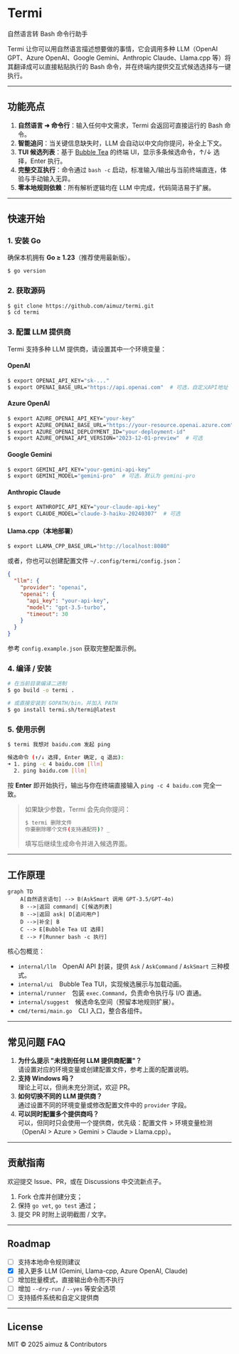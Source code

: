# Termi

自然语言转 Bash 命令行助手

Termi 让你可以用自然语言描述想要做的事情，它会调用多种 LLM（OpenAI GPT、Azure OpenAI、Google Gemini、Anthropic Claude、Llama.cpp 等）将其翻译成可以直接粘贴执行的 Bash 命令，并在终端内提供交互式候选选择与一键执行。

---

## 功能亮点

1. **自然语言 ➜ 命令行**：输入任何中文需求，Termi 会返回可直接运行的 Bash 命令。
2. **智能追问**：当关键信息缺失时，LLM 会自动以中文向你提问，补全上下文。
3. **TUI 候选列表**：基于 [Bubble Tea](https://github.com/charmbracelet/bubbletea) 的终端 UI，显示多条候选命令，↑/↓ 选择，Enter 执行。
4. **完整交互执行**：命令通过 `bash -c` 启动，标准输入/输出与当前终端直连，体验与手动输入无异。
5. **零本地规则依赖**：所有解析逻辑均在 LLM 中完成，代码简洁易于扩展。

---

## 快速开始

### 1. 安装 Go

确保本机拥有 **Go ≥ 1.23**（推荐使用最新版）。

```bash
$ go version
```

### 2. 获取源码

```bash
$ git clone https://github.com/aimuz/termi.git
$ cd termi
```

### 3. 配置 LLM 提供商

Termi 支持多种 LLM 提供商，请设置其中一个环境变量：

#### OpenAI
```bash
$ export OPENAI_API_KEY="sk-..."
$ export OPENAI_BASE_URL="https://api.openai.com"  # 可选，自定义API地址
```

#### Azure OpenAI
```bash
$ export AZURE_OPENAI_API_KEY="your-key"
$ export AZURE_OPENAI_BASE_URL="https://your-resource.openai.azure.com"
$ export AZURE_OPENAI_DEPLOYMENT_ID="your-deployment-id"
$ export AZURE_OPENAI_API_VERSION="2023-12-01-preview"  # 可选
```

#### Google Gemini
```bash
$ export GEMINI_API_KEY="your-gemini-api-key"
$ export GEMINI_MODEL="gemini-pro"  # 可选，默认为 gemini-pro
```

#### Anthropic Claude
```bash
$ export ANTHROPIC_API_KEY="your-claude-api-key"
$ export CLAUDE_MODEL="claude-3-haiku-20240307"  # 可选
```

#### Llama.cpp（本地部署）
```bash
$ export LLAMA_CPP_BASE_URL="http://localhost:8080"
```

或者，你也可以创建配置文件 `~/.config/termi/config.json`：

```json
{
  "llm": {
    "provider": "openai",
    "openai": {
      "api_key": "your-api-key",
      "model": "gpt-3.5-turbo",
      "timeout": 30
    }
  }
}
```

参考 `config.example.json` 获取完整配置示例。

### 4. 编译 / 安装

```bash
# 在当前目录编译二进制
$ go build -o termi .

# 或直接安装到 GOPATH/bin，并加入 PATH
$ go install termi.sh/termi@latest
```

### 5. 使用示例

```bash
$ termi 我想对 baidu.com 发起 ping

候选命令 (↑/↓ 选择, Enter 确定, q 退出):
➜ 1. ping -c 4 baidu.com [llm]
  2. ping baidu.com [llm]
```

按 **Enter** 即开始执行，输出与你在终端直接输入 `ping -c 4 baidu.com` 完全一致。

> 如果缺少参数，Termi 会先向你提问：
>
> ```bash
> $ termi 删除文件
> 你要删除哪个文件(支持通配符)? _
> ```
>
> 填写后继续生成命令并进入候选界面。

---

## 工作原理

```mermaid
graph TD
    A[自然语言语句] --> B(AskSmart 调用 GPT-3.5/GPT-4o)
    B -->|返回 command| C[候选列表]
    B -->|返回 ask| D[追问用户]
    D -->|补全| B
    C --> E[Bubble Tea UI 选择]
    E --> F[Runner bash -c 执行]
```

核心包概览：

- `internal/llm` OpenAI API 封装，提供 `Ask` / `AskCommand` / `AskSmart` 三种模式。
- `internal/ui` Bubble Tea TUI，实现候选展示与加载动画。
- `internal/runner` 包装 `exec.Command`，负责命令执行与 I/O 直通。
- `internal/suggest` 候选命名空间（预留本地规则扩展）。
- `cmd/termi/main.go` CLI 入口，整合各组件。

---

## 常见问题 FAQ

1. **为什么提示 "未找到任何 LLM 提供商配置"？**  
   请设置对应的环境变量或创建配置文件，参考上面的配置说明。
2. **支持 Windows 吗？**  
   理论上可以，但尚未充分测试，欢迎 PR。
3. **如何切换不同的 LLM 提供商？**  
   通过设置不同的环境变量或修改配置文件中的 `provider` 字段。
4. **可以同时配置多个提供商吗？**  
   可以，但同时只会使用一个提供商，优先级：配置文件 > 环境变量检测（OpenAI > Azure > Gemini > Claude > Llama.cpp）。

---

## 贡献指南

欢迎提交 Issue、PR，或在 Discussions 中交流新点子。

1. Fork 仓库并创建分支；
2. 保持 `go vet`, `go test` 通过；
3. 提交 PR 时附上说明截图 / 文字。

---

## Roadmap

- [ ] 支持本地命令规则建议
- [x] 接入更多 LLM (Gemini, Llama-cpp, Azure OpenAI, Claude)
- [ ] 增加批量模式，直接输出命令而不执行
- [ ] 增加 `--dry-run` / `--yes` 等安全选项
- [ ] 支持插件系统和自定义提供商

---

## License

MIT © 2025 aimuz & Contributors 
